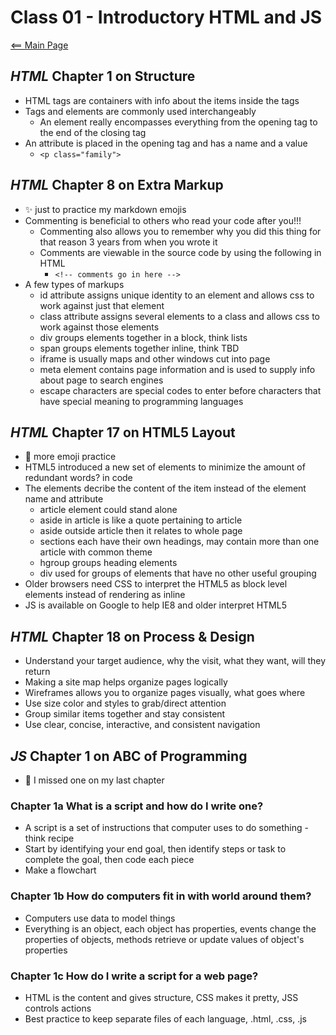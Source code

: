 # Class 01 - Introductory HTML and JS

[<== Main Page](../README.md)

## *HTML* Chapter 1 on Structure

* HTML tags are containers with info about the items inside the tags
* Tags and elements are commonly used interchangeably
  * An element really encompasses everything from the opening tag to the end of the closing tag
* An attribute is placed in the opening tag and has a name and a value
  * `<p class="family">`

## *HTML* Chapter 8 on Extra Markup

* :sparkles: just to practice my markdown emojis
* Commenting is beneficial to others who read your code after you!!!
  * Commenting also allows you to remember why you did this thing for that reason 3 years from when you wrote it
  * Comments are viewable in the source code by using the following in HTML
    * `<!-- comments go in here -->`
* A few types of markups
  * id attribute assigns unique identity to an element and allows css to work against just that element
  * class attribute assigns several elements to a class and allows css to work against those elements
  * div groups elements together in a block, think lists
  * span groups elements together inline, think TBD
  * iframe is usually maps and other windows cut into page
  * meta element contains page information and is used to supply info about page to search engines
  * escape characters are special codes to enter before characters that have special meaning to programming languages

## *HTML* Chapter 17 on HTML5 Layout

* :camel: more emoji practice
* HTML5 introduced a new set of elements to minimize the amount of redundant words? in code
* The elements decribe the content of the item instead of the element name and attribute
  * article element could stand alone 
  * aside in article is like a quote pertaining to article
  * aside outside article then it relates to whole page
  * sections each have their own headings, may contain more than one article with common theme
  * hgroup groups heading elements
  * div used for groups of elements that have no other useful grouping
* Older browsers need CSS to interpret the HTML5 as block level elements instead of rendering as inline
* JS is available on Google to help IE8 and older interpret HTML5

## *HTML* Chapter 18 on Process & Design

* Understand your target audience, why the visit, what they want, will they return
* Making a site map helps organize pages logically
* Wireframes allows you to organize pages visually, what goes where
* Use size color and styles to grab/direct attention  
* Group similar items together and stay consistent
* Use clear, concise, interactive, and consistent navigation

## *JS* Chapter 1 on ABC of Programming

* :tada: I missed one on my last chapter

### Chapter 1a What is a script and how do I write one?

* A script is a set of instructions that computer uses to do something - think recipe
* Start by identifying your end goal, then identify steps or task to complete the goal, then code each piece
* Make a flowchart

### Chapter 1b How do computers fit in with world around them?

* Computers use data to model things
* Everything is an object, each object has properties, events change the properties of objects, methods retrieve or update values of object's properties

### Chapter 1c How do I write a script for a web page?

* HTML is the content and gives structure, CSS makes it pretty, JSS controls actions
* Best practice to keep separate files of each language, .html, .css, .js
